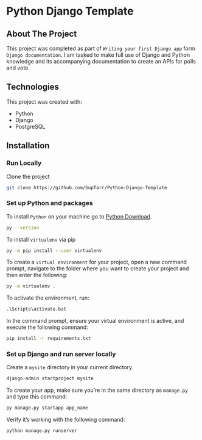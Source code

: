 # Python Django Template

## About The Project

This project was completed as part of `Writing your first Django app` form `Django documentation`. I am tasked to make full use of Django and Python knowledge and its accompanying documentation to create an APIs for polls and vote.

## Technologies

This project was created with:

- Python
- Django
- PostgreSQL

## Installation

### Run Locally

Clone the project

```sh
git clone https://github.com/SupTarr/Python-Django-Template
```

### Set up Python and packages

To install `Python` on your machine go to [Python Download](https://www.python.org/downloads/).

```cmd
py --version
```

To install `virtualenv` via pip

```cmd
py -m pip install --user virtualenv
```

To create a `virtual environment` for your project, open a new command prompt, navigate to the folder where you want to create your project and then enter the following:

```cmd
py -m virtualenv .
```

To activate the environment, run:

```cmd
.\Scripts\activate.bat
```

In the command prompt, ensure your virtual environment is active, and execute the following command:

```cmd
pip install -r requirements.txt
```

### Set up Django and run server locally

Create a `mysite` directory in your current directory.

```cmd
django-admin startproject mysite
```

To create your app, make sure you’re in the same directory as `manage.py` and type this command:

```cmd
py manage.py startapp app_name
```

Verify it’s working with the following command:

```cmd
python manage.py runserver
```
